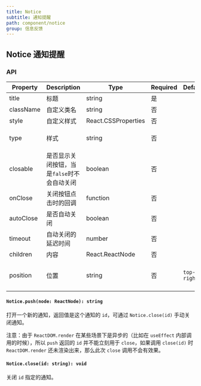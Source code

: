 ```yaml
---
title: Notice
subtitle: 通知提醒
path: component/notice
group: 信息反馈
---
```


## Notice 通知提醒

### API

| Property  | Description                                 | Type                | Required | Default     | Alternative                                            |
| --------- | ------------------------------------------- | ------------------- | -------- | ----------- | ------------------------------------------------------ |
| title     | 标题                                        | string              | 是       |             |                                                        |
| className | 自定义类名                                  | string              | 否       |             |                                                        |
| style     | 自定义样式                                  | React.CSSProperties | 否       |             |                                                        |
| type      | 样式                                        | string              | 否       |             | `info`, `success`,`warning`, `error`                   |
| closable  | 是否显示关闭按钮，当是`false`时不会自动关闭 | boolean             | 否       |             |                                                        |
| onClose   | 关闭按钮点击时的回调                        | function            | 否       |             |                                                        |
| autoClose | 是否自动关闭                                | boolean             | 否       |             |                                                        |
| timeout   | 自动关闭的延迟时间                          | number              | 否       |             |                                                        |
| children  | 内容                                        | React.ReactNode     | 否       |             |                                                        |
| position  | 位置                                        | string              | 否       | `top-right` | `right-top`, `right-bottom`, `left-top`, `left-bottom` |

#### `Notice.push(node: ReactNode): string`

打开一个新的通知，返回值是这个通知的 `id`，可通过 `Notice.close(id)` 手动关闭通知。

注意：由于 `ReactDOM.render` 在某些场景下是异步的（比如在 `useEffect` 内部调用的时候），所以 `push` 返回的 `id` 并不能立刻用于 `close`，如果调用 `close(id)` 时 `ReactDOM.render`
还未渲染出来，那么此次 `close` 调用不会有效果。

#### `Notice.close(id: string): void`

关闭 `id` 指定的通知。
